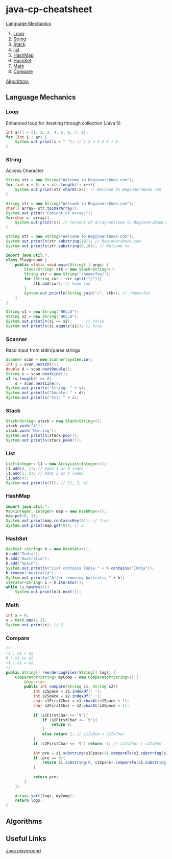 # java-cp-cheatsheet

[Language Mechanics](#language-mechanics)

1. [Loop](#loop)
1. [String](#string)
1. [Stack](#stack)
1. [list](#list)
1. [HashMap](#hashmap)
1. [HashSet](#hashset)
1. [Math](#math)
1. [Compare](#compare)

[Algorithms](#algorithms)

## Language Mechanics

### Loop

Enhanced loop for iterating through collection (Java 5)
```Java
int ar[] = {1, 2, 3, 4, 5, 6, 7, 8}; 
for (int i : ar) { 
    System.out.print(i + " "); // 1 2 3 4 5 6 7 8 
}
```

### String

Access Character
```Java
String str = new String("Welcome to BeginnersBook.com");
for (int x = 0; x < str.length(); x++){
    System.out.print(str.charAt(x)); // Welcome to BeginnersBook.com
}
```

```Java
String str = new String("Welcome to BeginnersBook.com");
char[] array= str.toCharArray();
System.out.print("Content of Array:");
for(char c: array){
    System.out.print(c); // Content of Array:Welcome to BeginnersBook.com
}
```

```Java
String str = new String("Welcome to BeginnersBook.com"); 
System.out.println(str.substring(10)); // BeginnersBook.com
System.out.println(str.substring(0,10)); // Welcome to
```

```Java
import java.util.*; 
class Playground {
    public static void main(String[ ] args) {
        Stack<String> stk = new Stack<String>();
        String str = new String("/home/foo/"); 
        for (String cur : str.split("/")){
            stk.add(cur); // home foo
        }
        System.out.println(String.join("/", stk)); // /home/foo
    }
}
```

```Java
String s1 = new String("HELLO"); 
String s2 = new String("HELLO"); 
System.out.println(s1 == s2);      // false
System.out.println(s1.equals(s2)); // true
```

### Scanner

Read input from stdin/parse strings

```Java
Scanner scan = new Scanner(System.in);
int i = scan.nextInt();
double d = scan.nextDouble();
String s = scan.nextLine();
if (s.length() == 0)
    s = scan.nextLine();
System.out.println("String: " + s);
System.out.println("Double: " + d);
System.out.println("Int: " + i);
```

### Stack

```Java
Stack<String> stack = new Stack<String>(); 
stack.push("A");
stack.push("Herring");
System.out.println(stack.pop());
System.out.println(stack.peek());
```

### List

```Java
List<Integer> l1 = new ArrayList<Integer>(); 
l1.add(0, 1); // Adds 1 at 0 index 
l1.add(1, 2); // Adds 2 at 1 index 
l1.add(4);
System.out.println(l1); // [1, 2, 4]
```

### HashMap

```Java
import java.util.*;
Map<Integer, Integer> map = new HashMap<>();
map.put(0, 3);
System.out.print(map.containsKey(0)); // True
System.out.print(map.get(0)); // 3
```

### HashSet

```Java
HashSet <String> h = new HashSet<>(); 
h.add("India");
h.add("Australia");
h.add("Spain");
System.out.println("List contains India " + h.contains("India"));
h.remove("Australia");
System.out.println("After removing Australia " + h);
Iterator<String> i = h.iterator();
while (i.hasNext())
    System.out.println(i.next());
```

### Math

```Java
int x = 0;
x = Math.max(1,2);
System.out.print(x); // 2
```

### Compare

```Java
/*
-1 : o1 < o2
0 : o1 == o2
+1 : o1 > o2
*/
public String[] reorderLogFiles(String[] logs) {
    Comparator<String> myComp = new Comparator<String>() {
        @Override
        public int compare(String s1, String s2){
            int s1Space = s1.indexOf(' ');
            int s2Space = s2.indexOf(' ');
            char s1FirstChar = s1.charAt(s1Space + 1);
            char s2FirstChar = s2.charAt(s2Space + 1);
            
            if (s1FirstChar <= '9'){ 
                if (s2FirstChar <= '9'){
                    return 0;
                }
                else return 1; // s1IsNum < s2IsChar
            }
            if (s2FirstChar <= '9') return -1; // s1IsChar > s1IsNum
            
            int pre = s1.substring(s1Space+1).compareTo(s2.substring(s2Space+1));
            if (pre == 0){
                return s1.substring(0, s1Space).compareTo(s2.substring(0,s2Space));
            }
            
            return pre;
        }
    };
    
    Arrays.sort(logs, myComp);
    return logs;
}
```

## Algorithms

## Useful Links

[Java playground](https://code.sololearn.com/)